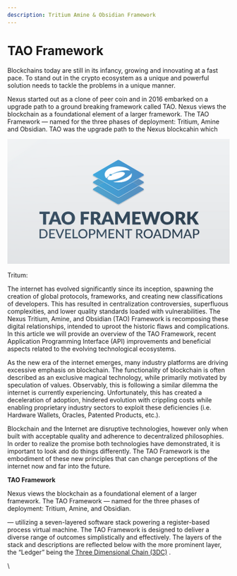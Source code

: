 ```yaml
---
description: Tritium Amine & Obsidian Framework
---
```


# TAO Framework

Blockchains today are still in its infancy, growing and innovating at a fast pace. To stand out in the crypto ecosystem as a unique and powerful solution needs to tackle the problems in a unique manner.&#x20;

Nexus started out as a clone of peer coin and in 2016 embarked on a upgrade path to a ground breaking framework called TAO. Nexus views the blockchain as a foundational element of a larger framework. The TAO Framework — named for the three phases of deployment: Tritium, Amine and Obsidian.  TAO was the upgrade path to the Nexus blockcahin which

![](../../.gitbook/assets/TAO.png)

Tritum:







The internet has evolved significantly since its inception, spawning the creation of global protocols, frameworks, and creating new classifications of developers. This has resulted in centralization controversies, superfluous complexities, and lower quality standards loaded with vulnerabilities. The Nexus Tritium, Amine, and Obsidian (TAO) Framework is recomposing these digital relationships, intended to uproot the historic flaws and complications. In this article we will provide an overview of the TAO Framework, recent Application Programming Interface (API) improvements and beneficial aspects related to the evolving technological ecosystems.

As the new era of the internet emerges, many industry platforms are driving excessive emphasis on blockchain. The functionality of blockchain is often described as an exclusive magical technology, while primarily motivated by speculation of values. Observably, this is following a similar dilemma the internet is currently experiencing. Unfortunately, this has created a deceleration of adoption, hindered evolution with crippling costs while enabling proprietary industry sectors to exploit these deficiencies (i.e. Hardware Wallets, Oracles, Patented Products, etc.).

Blockchain and the Internet are disruptive technologies, however only when built with acceptable quality and adherence to decentralized philosophies. In order to realize the promise both technologies have demonstrated, it is important to look and do things differently. The TAO Framework is the embodiment of these new principles that can change perceptions of the internet now and far into the future.

**TAO Framework**

Nexus views the blockchain as a foundational element of a larger framework. The TAO Framework — named for the three phases of deployment: Tritium, Amine, and Obsidian.

&#x20;— utilizing a seven-layered software stack powering a register-based process virtual machine. The TAO Framework is designed to deliver a diverse range of outcomes simplistically and effectively. The layers of the stack and descriptions are reflected below with the more prominent layer, the “Ledger” being the [Three Dimensional Chain (3DC)](https://tech.nexus.io/3dc) .

\
